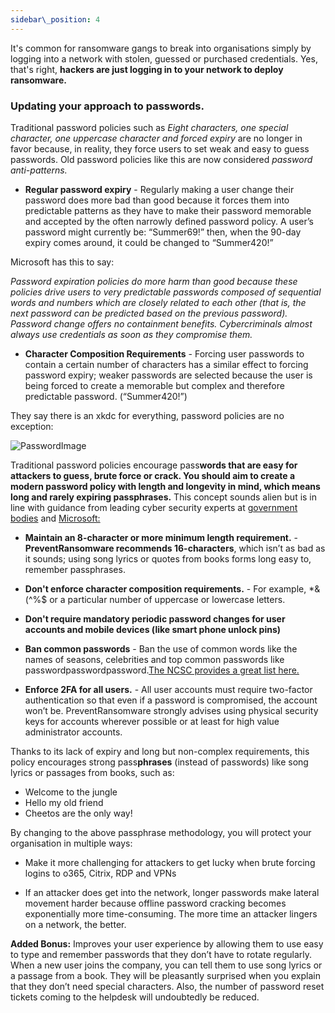 ```yaml
---
sidebar\_position: 4
---
```


It's common for ransomware gangs to break into organisations simply by logging into a network with stolen, guessed or purchased credentials. Yes, that's right, **hackers are just logging in to your network to deploy ransomware.** 


### Updating your approach to passwords.

Traditional password policies such as _Eight characters, one special character, one uppercase character and forced expiry_ are no longer in favor because, in reality, they force users to set weak and easy to guess passwords. Old password policies like this are now considered _password anti-patterns._ 

- **Regular password expiry** - Regularly making a user change their password does more bad than good because it forces them into predictable patterns as they have to make their password memorable and accepted by the often narrowly defined password policy. A user’s password might currently be: “Summer69!” then, when the 90-day expiry comes around, it could be changed to “Summer420!”   

Microsoft has this to say:  
  
_Password expiration policies do more harm than good because these policies drive users to very predictable passwords composed of sequential words and numbers which are closely related to each other (that is, the next password can be predicted based on the previous password). Password change offers no containment benefits. Cybercriminals almost always use credentials as soon as they compromise them._  

- **Character Composition Requirements** - Forcing user passwords to contain a certain number of characters has a similar effect to forcing password expiry; weaker passwords are selected because the user is being forced to create a memorable but complex and therefore predictable password. (“Summer420!”)


They say there is an xkdc for everything, password policies are no exception:  

![PasswordImage][image-1]


Traditional password policies encourage  pass**words **that are easy for attackers to guess, brute force or crack. You should aim to create a modern password policy with length and longevity in mind, which means long and rarely expiring pass**phrases.** This concept sounds alien but is in line with guidance from leading cyber security experts at [government bodies][1] and [Microsoft:][2]

- **Maintain an 8-character or more minimum length requirement.** - **PreventRansomware recommends 16-characters**, which isn’t as bad as it sounds; using song lyrics or quotes from books forms long easy to, remember passphrases.

- **Don't enforce character composition requirements.** - For example, \*&(^%$ or a particular number of uppercase or lowercase letters.

- **Don't require mandatory periodic password changes for user accounts and mobile devices (like smart phone unlock pins)**

- **Ban common passwords** - Ban the use of common words like the names of seasons, celebrities and top common passwords like passwordpasswordpassword.[The NCSC provides a great list here.][3]

- **Enforce 2FA for all users.** - All user accounts must require two-factor authentication so that even if a password is compromised, the account won’t be. PreventRansomware strongly advises using physical security keys for accounts wherever possible or at least for high value administrator accounts. 

Thanks to its lack of expiry and long but non-complex requirements, this policy encourages strong pass**phrases** (instead of passwords) like song lyrics or passages from books, such as:

- Welcome to the jungle
- Hello my old friend
- Cheetos are the only way!

By changing to the above passphrase methodology, you will protect your organisation in multiple ways:

- Make it more challenging for attackers to get lucky when brute forcing logins to o365, Citrix, RDP and VPNs

- If an attacker does get into the network, longer passwords make lateral movement harder because offline password cracking becomes exponentially more time-consuming. The more time an attacker lingers on a network, the better.

**Added Bonus:** Improves your user experience by allowing them to use easy to type and remember passwords that they don’t have to rotate regularly. When a new user joins the company, you can tell them to use song lyrics or a passage from a book. They will be pleasantly surprised when you explain that they don’t need special characters. Also, the number of password reset tickets coming to the helpdesk will undoubtedly be reduced.








[1]:	https://www.ncsc.gov.uk/blog-post/the-logic-behind-three-random-words
[2]:	https://docs.microsoft.com/en-us/microsoft-365/admin/misc/password-policy-recommendations?view=o365-worldwide#password-guidelines-for-administrators
[3]:	https://www.ncsc.gov.uk/blog-post/passwords-passwords-everywhere

[image-1]:	https://imgs.xkcd.com/comics/password_strength.png